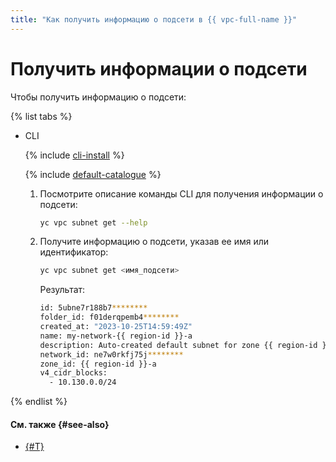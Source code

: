 ```yaml
---
title: "Как получить информацию о подсети в {{ vpc-full-name }}"
---
```


# Получить информации о подсети

Чтобы получить информацию о подсети:

{% list tabs %}

- CLI

  {% include [cli-install](../../_includes/cli-install.md) %}

  {% include [default-catalogue](../../_includes/default-catalogue.md) %}

  1. Посмотрите описание команды CLI для получения информации о подсети:

      ```bash
      yc vpc subnet get --help
      ```
  
  1. Получите информацию о подсети, указав ее имя или идентификатор:

      ```bash
      yc vpc subnet get <имя_подсети>
      ```

      Результат:

      ```bash
      id: 5ubne7r188b7********
      folder_id: f01derqpemb4********
      created_at: "2023-10-25T14:59:49Z"
      name: my-network-{{ region-id }}-a
      description: Auto-created default subnet for zone {{ region-id }}-a in my-network
      network_id: ne7w0rkfj75j********
      zone_id: {{ region-id }}-a
      v4_cidr_blocks:
        - 10.130.0.0/24
      ```

{% endlist %}

#### См. также {#see-also}

* [{#T}](network-get-info.md)